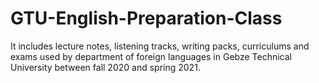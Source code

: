 # GTU-English-Preparation-Class
It includes lecture notes, listening tracks, writing packs, curriculums and exams used by department of foreign languages in Gebze Technical University between fall 2020 and spring 2021.
